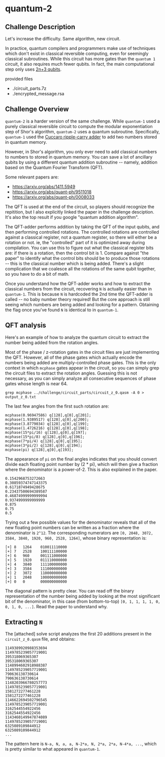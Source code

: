 
# quantum-2

## Challenge Description
Let's increase the difficulty. Same algorithm, new circuit.

In practice, quantum compilers and programmers make use of techniques which don't exist in classical reversible computing, even for seemingly classical subroutines. While this circuit has more gates than the `quantum 1` circuit, it also requires much fewer qubits. In fact, the main computational step only uses [2n+3 qubits](https://arxiv.org/abs/quant-ph/0205095).

provided files
- ./circuit_parts.7z
- ./encrypted_message.rsa

## Challenge Overview

`quantum-2` is a harder version of the same challenge. While `quantum-1` used a purely classical reversible circuit to compute the modular exponentiation step of Shor's algorithm, `quantum-2` uses a quantum subroutine. Specifically, `quantum-1` used the [Cuccaro ripple-carry adder](https://arxiv.org/abs/quant-ph/0410184) to add two numbers stored in quantum memory.

However, in Shor's algorithm, you only ever need to add classical numbers to numbers to stored in quantum memory. You can save a lot of ancillary qubits by using a different quantum addition subroutine -- namely, addition based on the Quantum Fourier Transform (QFT).

Some relevant papers are:
- https://arxiv.org/abs/1411.5949
- https://arxiv.org/abs/quant-ph/9511018
- https://arxiv.org/abs/quant-ph/0008033

The QFT is used at the end of the circuit, so players should recognize the repitition, but I also explicitly linked the paper in the challenge desciption. It's also the top result if you google "quantum addition algorithm".

The QFT-adder performs addition by taking the QFT of the input qubits, and then performing controlled rotations. The controlled rotations are controlled against a classical register, not a quantum register, so there will either be a rotation or not. ie, the "controlled" part of it is optimized away during compilation. You can use this to figure out what the classical register bits are: if there is a rotation, then the control bit is 1. Compare against "the paper" to identify what the control bits should be to produce those rotations -- this is the classical number which is being added. There's a slight complication that we coalesce all the rotations of the same qubit together, so you have to do a bit of math. 

Once you understand how the QFT-adder works and how to extract the classical numbers from the circuit, recovering `N` is actually easier than in `quantum-1`. This is because `N` is hardcoded the 2nd time the QFT-adder is called -- no baby number theory required! But the core approach is still seeing which numbers are being added and looking for a pattern. Obtaining the flag once you've found `N` is identical to in `quantum-1`.

## QFT analysis

Here's an example of how to analyze the quantum circuit to extract the number being added from the rotation angles.

Most of the phase / z-rotation gates in the circuit files are just implementing the QFT. However, all of the phase gates which actually encode the numbers being added are multiply-controlled phase gates. This is the only context in which `mcphase` gates appear in the circuit, so you can simply grep the circuit files to extract the rotation angles. Guessing this is not necessary, as you can simply analyze all consecutive sequences of phase gates whose length is near 64. 

`grep mcphase ../challenge/circuit_parts/circuit_z_0.qasm -A 0 > output_z_0.txt`

The last few angles from the first such rotation are:
```
mcphase(0.96947586) q[128],q[0],q[201];
mcphase(1.9389517) q[128],q[0],q[200];
mcphase(3.8779034) q[128],q[0],q[199];
mcphase(1.4726216) q[128],q[0],q[198];
mcphase(15*pi/16) q[128],q[0],q[197];
mcphase(15*pi/8) q[128],q[0],q[196];
mcphase(7*pi/4) q[128],q[0],q[195];
mcphase(3*pi/2) q[128],q[0],q[194];
mcphase(pi) q[128],q[0],q[193];
```

The appearance of `pi` on the final angles indicates that you should convert divide each floating point number by (2 * pi), which will then give a fraction where the denominator is a power-of-2. This is also explained in the paper.

```
0.1542968753272663
0.30859374747143375
0.6171874949428675
0.23437500694389587
0.46874999999999994
0.9374999999999999
0.875
0.75
0.5
```

Trying out a few possible values for the denominator reveals that all of the new floating point numbers can be written as a fraction where the denominator is `2^12`. The corresponding numerators are `[0, 2048, 3072, 3584, 3840, 1920, 960, 2528, 1264]`, whose binary representation is:

```
[+] 8   1264	010011110000
[+] 7   2528	100111100000
[+] 6   960 	001111000000
[+] 5   1920	011110000000
[+] 4   3840	111100000000
[+] 3   3584	111000000000
[+] 2   3072	110000000000
[+] 1   2048	100000000000
[+] 0   0   	000000000000
```

The diagonal pattern is pretty clear. You can read off the binary representation of the number being added by looking at the most significant bit of the denominator, in this case (from bottom-to-top) `[0, 1, 1, 1, 1, 0, 0, 1, 0, ...]`. Read the paper to understand why.

## Extracting `N`

The [attached] solve script analyzes the first 20 additions present in the `circuit_z_0.qasm` file, and obtains:
```
1149389920988353694
1149785239057719001
395318069365307
395318069365307
1148994602918988387
1149785239057719001
790636138730614
790636138730614
1148203966780257773
1149785239057719001
1581272277461228
1581272277461228
1146622694502796545
1149785239057719001
3162544554922456
3162544554922456
1143460149947874089
1149785239057719001
6325089109844912
6325089109844912
...
```

The pattern here is `N-a, N, a, a, N-2*a, N, 2*a, 2*a, N-4*a, ...`, which is pretty similar to what appeared in `quantum-1`.
